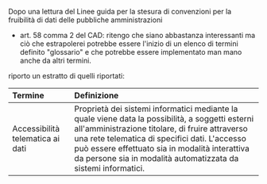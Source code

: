 Dopo una lettura del Linee guida per la stesura di convenzioni per la fruibilità di dati delle pubbliche amministrazioni

- art. 58 comma 2 del CAD: ritengo che siano abbastanza interessanti ma ciò che estrapolerei potrebbe essere l'inizio di un elenco di termini definito "glossario" e che potrebbe essere implementato man mano anche da altri termini.

riporto un estratto di quelli riportati:

|Termine|Definizione|
|:--|:--|
|Accessibilità telematica ai dati|Proprietà dei sistemi informatici mediante la quale viene data la possibilità, a soggetti esterni all'amministrazione titolare, di fruire attraverso una rete telematica di specifici dati. L'accesso può essere effettuato sia in modalità interattiva da persone sia in modalità automatizzata da sistemi informatici.|
